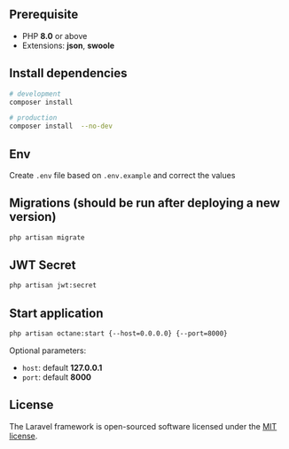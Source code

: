## Prerequisite
- PHP **8.0** or above
- Extensions: **json**, **swoole**

## Install dependencies
```bash
# development
composer install

# production
composer install  --no-dev
```

## Env
Create `.env` file based on `.env.example` and correct the values

## Migrations (should be run after deploying a new version)
```bash
php artisan migrate
```

## JWT Secret 
```bash
php artisan jwt:secret
```

## Start application
```bash
php artisan octane:start {--host=0.0.0.0} {--port=8000}
```
Optional parameters:
- `host`: default **127.0.0.1**
- `port`: default **8000**

## License

The Laravel framework is open-sourced software licensed under the [MIT license](https://opensource.org/licenses/MIT).
